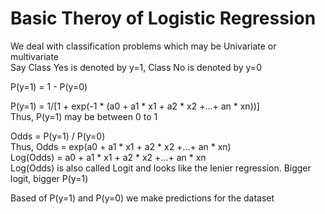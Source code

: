 # Basic Theroy of Logistic Regression

We deal with classification problems which may be Univariate or multivariate<br>
Say Class Yes is denoted by y=1, Class No is denoted by y=0<br>

P(y=1) = 1 - P(y=0)<br>

P(y=1) = 1/[1 + exp(-1 * (a0 + a1 * x1 + a2 * x2 +...+ an * xn))]<br>
Thus, P(y=1) may be between 0 to 1<br>

Odds = P(y=1) / P(y=0)<br>
Thus, Odds = exp(a0 + a1 * x1 + a2 * x2 +...+ an * xn)<br>
Log(Odds) = a0 + a1 * x1 + a2 * x2 +...+ an * xn<br>
Log(Odds) is also called Logit and looks like the lenier regression. Bigger logit, bigger P(y=1)<br>

Based of P(y=1) and P(y=0) we make predictions for the dataset
